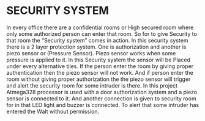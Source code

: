 # SECURITY SYSTEM

In every office there are a confidential rooms or High secured room where only some authorized person can enter that room. 
So for to give Security to that room the “Security system” comes in action.
In this security system there is a 2 layer protection system. One is authorization and another is piezo sensor or (Pressure Sensor). 
Piezo sensor works when some pressure is applied to it. In this Security system the sensor will be Placed under every alternative tiles. If the person enter the room by giving proper authentication then the piezo sensor will not work. And if person enter the room without giving proper authorization  the the piezo sensor will trigger and alert the security room for some intruder is there.
In this project Atmega328 processor is used with a door authorization system and a piezo sensor is connected to it. 
And another connection is given to security room for in that LED light and buzzer is connected. To alert that some intruder has entered the Walt without permission. 
